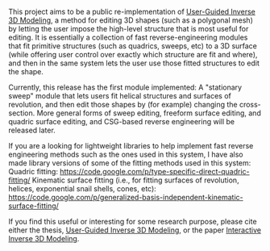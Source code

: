This project aims to be a public re-implementation of [User-Guided Inverse 3D Modeling](http://www.eecs.berkeley.edu/Pubs/TechRpts/2013/EECS-2013-103.html), a method for editing 3D shapes (such as a polygonal mesh) by letting the user impose the high-level structure that is most useful for editing.  It is essentially a collection of fast reverse-engineering modules that fit primitive structures (such as quadrics, sweeps, etc) to a 3D surface (while offering user control over exactly which structure are fit and where), and then in the same system lets the user use those fitted structures to edit the shape.

Currently, this release has the first module implemented: A "stationary sweep" module that lets users fit helical structures and surfaces of revolution, and then edit those shapes by (for example) changing the cross-section.  More general forms of sweep editing, freeform surface editing, and quadric surface editing, and CSG-based reverse engineering will be released later.

If you are a looking for lightweight libraries to help implement fast reverse engineering methods such as the ones used in this system, I have also made library versions of some of the fitting methods used in this system:
Quadric fitting: https://code.google.com/p/type-specific-direct-quadric-fitting/
Kinematic surface fitting (i.e., for fitting surfaces of revolution, helices, exponential snail shells, cones, etc): https://code.google.com/p/generalized-basis-independent-kinematic-surface-fitting/

If you find this useful or interesting for some research purpose, please cite either the thesis, [User-Guided Inverse 3D Modeling](http://www.eecs.berkeley.edu/Pubs/TechRpts/2013/EECS-2013-103.html), or the paper [Interactive Inverse 3D Modeling](http://graphics.berkeley.edu/papers/Andrews-II3-2012-06/index.html).